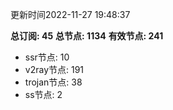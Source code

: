 更新时间2022-11-27 19:48:37

**总订阅: 45**
**总节点: 1134**
**有效节点: 241**
- ssr节点: 10
- v2ray节点: 191
- trojan节点: 38
- ss节点: 2
